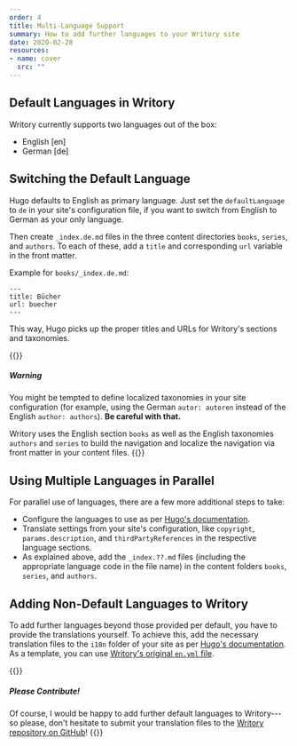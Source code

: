 ```yaml
---
order: 4
title: Multi-Language Support
summary: How to add further languages to your Writory site
date: 2020-02-28
resources:
- name: cover
  src: ""
---
```


## Default Languages in Writory

Writory currently supports two languages out of the box:

* English [en]
* German [de]

## Switching the Default Language

Hugo defaults to English as primary language. Just set the ``defaultLanguage`` to ``de`` in your site's configuration file, if you want to switch from English to German as your only language.

Then create ``_index.de.md`` files in the three content directories ``books``, ``series``, and ``authors``. To each of these, add a ``title`` and corresponding ``url`` variable in the front matter.

Example for ``books/_index.de.md``:

```
---
title: Bücher
url: buecher
---
```

This way, Hugo picks up the proper titles and URLs for Writory's sections and taxonomies.

{{<alert class="wy-alert-warning my-5">}}
##### Warning

You might be tempted to define localized taxonomies in your site configuration (for example, using the German ``autor: autoren`` instead of the English ``author: authors``). **Be careful with that.**

Writory uses the English section ``books`` as well as the English taxonomies ``authors`` and ``series`` to build the navigation and localize the navigation via front matter in your content files.
{{</alert>}}

## Using Multiple Languages in Parallel

For parallel use of languages, there are a few more additional steps to take:

* Configure the languages to use as per [Hugo's documentation](https://gohugo.io/content-management/multilingual/).
* Translate settings from your site's configuration, like ``copyright``, ``params.description``, and ``thirdPartyReferences`` in the respective language sections.
* As explained above, add the ``_index.??.md`` files (including the appropriate language code in the file name) in the content folders ``books``, ``series``, and ``authors``.

## Adding Non-Default Languages to Writory

To add further languages beyond those provided per default, you have to provide the translations yourself. To achieve this, add the necessary translation files to the ``i18n`` folder of your site as per [Hugo's documentation](https://gohugo.io/content-management/multilingual/#translation-of-strings). As a template, you can use [Writory's original ``en.yml`` file](https://github.com/MichaelSchmidle/writory-hugo-theme/tree/master/i18n).

{{<alert class="wy-alert-primary mt-5">}}
##### Please Contribute!
Of course, I would be happy to add further default languages to Writory---so please, don't hesitate to submit your translation files to the [Writory repository on GitHub](https://github.com/MichaelSchmidle/writory-hugo-theme/)!
{{</alert>}}

